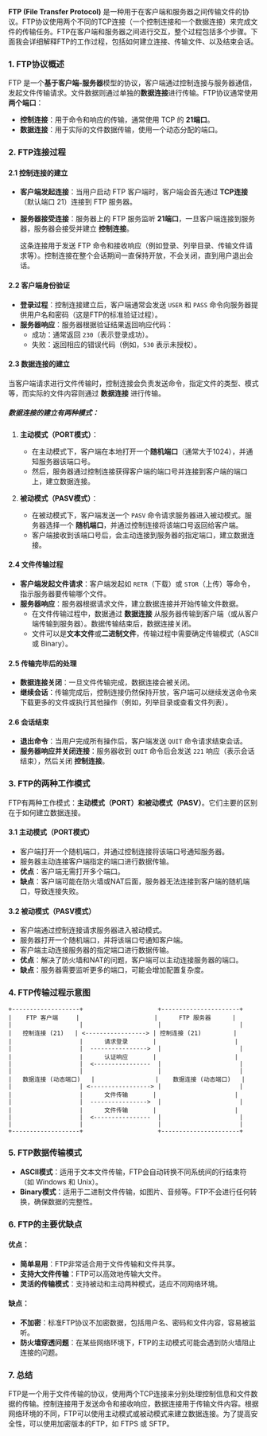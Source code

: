 **FTP (File Transfer Protocol)** 是一种用于在客户端和服务器之间传输文件的协议。FTP协议使用两个不同的TCP连接（一个控制连接和一个数据连接）来完成文件的传输任务。FTP在客户端和服务器之间进行交互，整个过程包括多个步骤。下面我会详细解释FTP的工作过程，包括如何建立连接、传输文件、以及结束会话。

### 1. **FTP协议概述**
FTP 是一个**基于客户端-服务器**模型的协议，客户端通过控制连接与服务器通信，发起文件传输请求。文件数据则通过单独的**数据连接**进行传输。FTP协议通常使用 **两个端口**：
- **控制连接**：用于命令和响应的传输，通常使用 TCP 的 **21端口**。
- **数据连接**：用于实际的文件数据传输，使用一个动态分配的端口。

### 2. **FTP连接过程**

#### 2.1 **控制连接的建立**
- **客户端发起连接**：当用户启动 FTP 客户端时，客户端会首先通过 **TCP连接** （默认端口 21）连接到 FTP 服务器。
- **服务器接受连接**：服务器上的 FTP 服务监听 **21端口**，一旦客户端连接到服务器，服务器会接受并建立 **控制连接**。

  这条连接用于发送 FTP 命令和接收响应（例如登录、列举目录、传输文件请求等）。控制连接在整个会话期间一直保持开放，不会关闭，直到用户退出会话。

#### 2.2 **客户端身份验证**
- **登录过程**：控制连接建立后，客户端通常会发送 `USER` 和 `PASS` 命令向服务器提供用户名和密码（这是FTP的标准验证过程）。
- **服务器响应**：服务器根据验证结果返回响应代码：
  - 成功：通常返回 `230`（表示登录成功）。
  - 失败：返回相应的错误代码（例如，`530` 表示未授权）。

#### 2.3 **数据连接的建立**
当客户端请求进行文件传输时，控制连接会负责发送命令，指定文件的类型、模式等，而实际的文件内容则通过 **数据连接** 进行传输。

##### 数据连接的建立有两种模式：
1. **主动模式（PORT模式）**：
   - 在主动模式下，客户端在本地打开一个**随机端口**（通常大于1024），并通知服务器该端口号。
   - 然后，服务器通过控制连接获得客户端的端口号并连接到客户端的端口上，建立数据连接。
   
2. **被动模式（PASV模式）**：
   - 在被动模式下，客户端发送一个 `PASV` 命令请求服务器进入被动模式。服务器选择一个 **随机端口**，并通过控制连接将该端口号返回给客户端。
   - 客户端接收到该端口号后，会主动连接到服务器的指定端口，建立数据连接。

#### 2.4 **文件传输过程**
- **客户端发起文件请求**：客户端发起如 `RETR`（下载）或 `STOR`（上传）等命令，指示服务器要传输哪个文件。
- **服务器响应**：服务器根据请求文件，建立数据连接并开始传输文件数据。
  - 在文件传输过程中，数据通过 **数据连接** 从服务器传输到客户端（或从客户端传输到服务器）。数据传输结束后，数据连接关闭。
  - 文件可以是**文本文件**或**二进制文件**，传输过程中需要确定传输模式（ASCII 或 Binary）。

#### 2.5 **传输完毕后的处理**
- **数据连接关闭**：一旦文件传输完成，数据连接会被关闭。
- **继续会话**：传输完成后，控制连接仍然保持开放，客户端可以继续发送命令来下载更多的文件或执行其他操作（例如，列举目录或查看文件列表）。

#### 2.6 **会话结束**
- **退出命令**：当用户完成所有操作后，客户端发送 `QUIT` 命令请求结束会话。
- **服务器响应并关闭连接**：服务器收到 `QUIT` 命令后会发送 `221` 响应（表示会话结束），然后关闭 **控制连接**。

### 3. **FTP的两种工作模式**
FTP有两种工作模式：**主动模式（PORT）**和**被动模式（PASV）**。它们主要的区别在于如何建立数据连接。

#### 3.1 **主动模式（PORT模式）**
- 客户端打开一个随机端口，并通过控制连接将该端口号通知服务器。
- 服务器主动连接客户端指定的端口进行数据传输。
- **优点**：客户端无需打开多个端口。
- **缺点**：客户端可能在防火墙或NAT后面，服务器无法连接到客户端的随机端口，导致连接失败。

#### 3.2 **被动模式（PASV模式）**
- 客户端通过控制连接请求服务器进入被动模式。
- 服务器打开一个随机端口，并将该端口号通知客户端。
- 客户端主动连接服务器的指定端口进行数据传输。
- **优点**：解决了防火墙和NAT的问题，客户端可以主动连接服务器的端口。
- **缺点**：服务器需要监听更多的端口，可能会增加配置复杂度。

### 4. **FTP传输过程示意图**

```
+-------------------+                     +----------------------+
|    FTP 客户端     |                     |      FTP 服务器      |
|                   |                     |                      |
|   控制连接 (21)   | <-----------------> | 控制连接 (21)         |
|                   |      请求登录       |                      |
|                   |  ---------------->  |                      |
|                   |      认证响应       |                      |
|                   |  <----------------  |                      |
|                   |                     |                      |
|   数据连接 (动态端口)   |                 |    数据连接 (动态端口)   |
|                   | <-----------------> |                      |
|                   |      文件传输       |                      |
|                   |  ---------------->  |                      |
|                   |      文件传输       |                      |
|                   |  <----------------  |                      |
|                   |                     |                      |
+-------------------+                     +----------------------+
```

### 5. **FTP数据传输模式**
- **ASCII模式**：适用于文本文件传输，FTP会自动转换不同系统间的行结束符（如 Windows 和 Unix）。
- **Binary模式**：适用于二进制文件传输，如图片、音频等。FTP不会进行任何转换，确保数据的完整性。

### 6. **FTP的主要优缺点**

#### 优点：
- **简单易用**：FTP非常适合用于文件传输和文件共享。
- **支持大文件传输**：FTP可以高效地传输大文件。
- **灵活的传输模式**：支持被动和主动两种模式，适应不同网络环境。

#### 缺点：
- **不加密**：标准FTP协议不加密数据，包括用户名、密码和文件内容，容易被监听。
- **防火墙穿透问题**：在某些网络环境下，FTP的主动模式可能会遇到防火墙阻止连接的问题。
  
### 7. **总结**
FTP是一个用于文件传输的协议，使用两个TCP连接来分别处理控制信息和文件数据的传输。控制连接用于发送命令和接收响应，数据连接用于传输文件内容。根据网络环境的不同，FTP可以使用主动模式或被动模式来建立数据连接。为了提高安全性，可以使用加密版本的FTP，如 FTPS 或 SFTP。